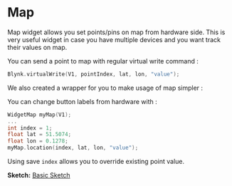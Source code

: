 # Map

Map widget allows you set points/pins on map from hardware side. This is very useful widget in case you have multiple devices and you want track their values on map.

You can send a point to map with regular virtual write command :

```cpp
Blynk.virtualWrite(V1, pointIndex, lat, lon, "value");
```

We also created a wrapper for you to make usage of map simpler :

You can change button labels from hardware with :

```cpp
WidgetMap myMap(V1);
...
int index = 1;
float lat = 51.5074;
float lon = 0.1278;
myMap.location(index, lat, lon, "value");
```

Using save `index` allows you to override existing point value.

**Sketch:** [Basic Sketch](https://github.com/blynkkk/blynk-library/blob/master/examples/Widgets/Map/Map.ino)

